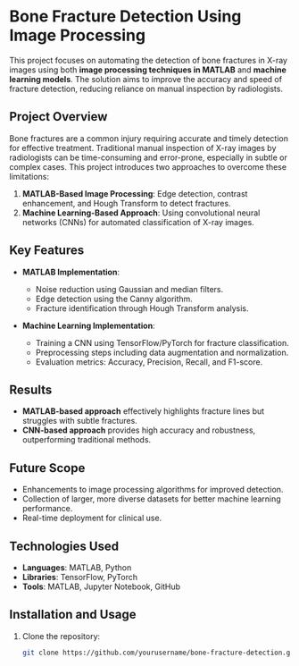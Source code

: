 # Bone Fracture Detection Using Image Processing

This project focuses on automating the detection of bone fractures in X-ray images using both **image processing techniques in MATLAB** and **machine learning models**. The solution aims to improve the accuracy and speed of fracture detection, reducing reliance on manual inspection by radiologists.

## Project Overview

Bone fractures are a common injury requiring accurate and timely detection for effective treatment. Traditional manual inspection of X-ray images by radiologists can be time-consuming and error-prone, especially in subtle or complex cases. This project introduces two approaches to overcome these limitations:
1. **MATLAB-Based Image Processing**: Edge detection, contrast enhancement, and Hough Transform to detect fractures.
2. **Machine Learning-Based Approach**: Using convolutional neural networks (CNNs) for automated classification of X-ray images.

## Key Features

- **MATLAB Implementation**:
  - Noise reduction using Gaussian and median filters.
  - Edge detection using the Canny algorithm.
  - Fracture identification through Hough Transform analysis.

- **Machine Learning Implementation**:
  - Training a CNN using TensorFlow/PyTorch for fracture classification.
  - Preprocessing steps including data augmentation and normalization.
  - Evaluation metrics: Accuracy, Precision, Recall, and F1-score.

## Results

- **MATLAB-based approach** effectively highlights fracture lines but struggles with subtle fractures.
- **CNN-based approach** provides high accuracy and robustness, outperforming traditional methods.

## Future Scope

- Enhancements to image processing algorithms for improved detection.
- Collection of larger, more diverse datasets for better machine learning performance.
- Real-time deployment for clinical use.

## Technologies Used

- **Languages**: MATLAB, Python
- **Libraries**: TensorFlow, PyTorch
- **Tools**: MATLAB, Jupyter Notebook, GitHub

## Installation and Usage

1. Clone the repository:
   ```bash
   git clone https://github.com/yourusername/bone-fracture-detection.git
